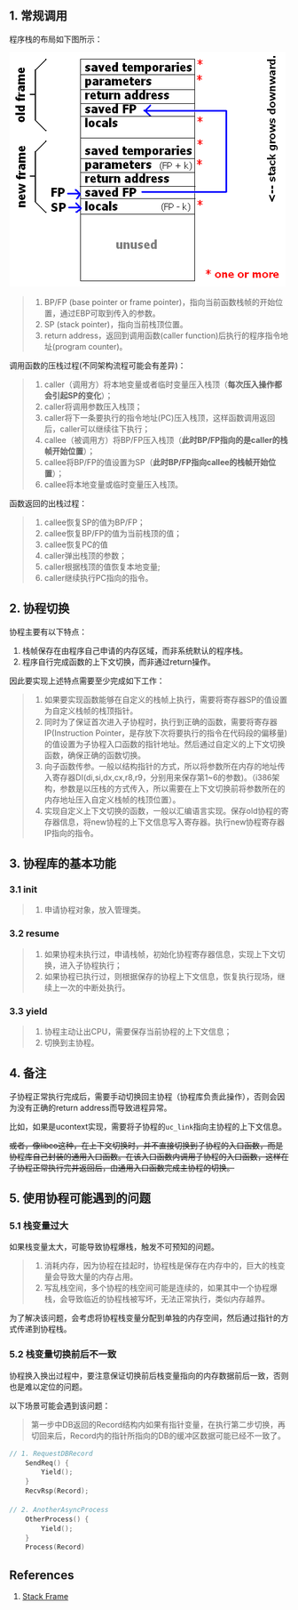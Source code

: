 ## 1. 常规调用
程序栈的布局如下图所示：

![程序栈布局](../pics/Stackframe.png)

> 1. BP/FP (base pointer or frame pointer)，指向当前函数栈帧的开始位置，通过EBP可取到传入的参数。
> 2. SP (stack pointer)，指向当前栈顶位置。
> 3. return address，返回到调用函数(caller function)后执行的程序指令地址(program counter)。

调用函数的压栈过程(不同架构流程可能会有差异)：
> 1. caller（调用方）将本地变量或者临时变量压入栈顶（**每次压入操作都会引起SP的变化**）；
> 2. caller将调用参数压入栈顶；
> 3. caller将下一条要执行的指令地址(PC)压入栈顶，这样函数调用返回后，caller可以继续往下执行；
> 4. callee（被调用方）将BP/FP压入栈顶（**此时BP/FP指向的是caller的栈帧开始位置**）；
> 5. callee将BP/FP的值设置为SP（**此时BP/FP指向callee的栈帧开始位置**）；
> 6. callee将本地变量或临时变量压入栈顶。

函数返回的出栈过程：
> 1. callee恢复SP的值为BP/FP；
> 2. callee恢复BP/FP的值为当前栈顶的值；
> 3. callee恢复PC的值
> 4. caller弹出栈顶的参数；
> 5. caller根据栈顶的值恢复本地变量;
> 6. caller继续执行PC指向的指令。

## 2. 协程切换
协程主要有以下特点：

1. 栈帧保存在由程序自己申请的内存区域，而非系统默认的程序栈。
2. 程序自行完成函数的上下文切换，而非通过return操作。

因此要实现上述特点需要至少完成如下工作：
> 1. 如果要实现函数能够在自定义的栈帧上执行，需要将寄存器SP的值设置为自定义栈帧的栈顶指针。
> 2. 同时为了保证首次进入子协程时，执行到正确的函数，需要将寄存器IP(Instruction Pointer，是存放下次将要执行的指令在代码段的偏移量)的值设置为子协程入口函数的指针地址。然后通过自定义的上下文切换函数，确保正确的函数切换。
> 3. 向子函数传参。一般以结构指针的方式，所以将参数所在内存的地址传入寄存器DI(di,si,dx,cx,r8,r9，分别用来保存第1~6的参数)。（i386架构，参数是以压栈的方式传入，所以需要在上下文切换前将参数所在的内存地址压入自定义栈帧的栈顶位置）。
> 4. 实现自定义上下文切换的函数，一般以汇编语言实现。保存old协程的寄存器信息，将new协程的上下文信息写入寄存器。执行new协程寄存器IP指向的指令。

## 3. 协程库的基本功能

### 3.1 init
> 1. 申请协程对象，放入管理类。

### 3.2 resume
> 1. 如果协程未执行过，申请栈帧，初始化协程寄存器信息，实现上下文切换，进入子协程执行；
> 2. 如果协程已执行过，则根据保存的协程上下文信息，恢复执行现场，继续上一次的中断处执行。

### 3.3 yield
> 1. 协程主动让出CPU，需要保存当前协程的上下文信息；
> 2. 切换到主协程。


## 4. 备注

子协程正常执行完成后，需要手动切换回主协程（协程库负责此操作），否则会因为没有正确的return address而导致进程异常。

比如，如果是ucontext实现，需要将子协程的`uc_link`指向主协程的上下文信息。

~~或者，像libco这种，在上下文切换时，并不直接切换到子协程的入口函数，而是协程库自己封装的通用入口函数。在该入口函数内调用子协程的入口函数，这样在子协程正常执行完并返回后，由通用入口函数完成主协程的切换。~~

## 5. 使用协程可能遇到的问题
### 5.1 栈变量过大
如果栈变量太大，可能导致协程爆栈，触发不可预知的问题。
> 1. 消耗内存，因为协程在挂起时，协程栈是保存在内存中的，巨大的栈变量会导致大量的内存占用。
> 2. 写乱栈空间，多个协程的栈空间可能是连续的，如果其中一个协程爆栈，会导致临近的协程栈被写坏，无法正常执行，类似内存越界。

为了解决该问题，会考虑将协程栈变量分配到单独的内存空间，然后通过指针的方式传递到协程栈。

### 5.2 栈变量切换前后不一致
协程换入换出过程中，要注意保证切换前后栈变量指向的内存数据前后一致，否则也是难以定位的问题。

以下场景可能会遇到该问题：
> 第一步中DB返回的Record结构内如果有指针变量，在执行第二步切换，再切回来后，Record内的指针所指向的DB的缓冲区数据可能已经不一致了。
```c
// 1. RequestDBRecord 
    SendReq() {
        Yield();
    }
    RecvRsp(Record);

// 2. AnotherAsyncProcess
    OtherProcess() {
        Yield();
    }
    Process(Record)
```

## References
1. [Stack Frame]

[stack frame]: http://en.citizendium.org/wiki/Stack_frame